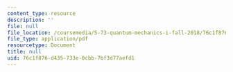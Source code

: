 ```yaml
---
content_type: resource
description: ''
file: null
file_location: /coursemedia/5-73-quantum-mechanics-i-fall-2018/76c1f876d435733e0cbb7bf3d77aefd1_MIT5_73F18_Lec11.pdf
file_type: application/pdf
resourcetype: Document
title: null
uid: 76c1f876-d435-733e-0cbb-7bf3d77aefd1
---
```

